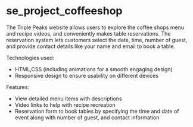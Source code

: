 # se_project_coffeeshop

The Triple Peaks website allows users to explore the coffee shops menu and recipe videos, and conveniently makes table reservations. The reservation system lets customers select the date, time, number of guest, and provide contact details like your name and email to book a table.

Technologies used:
- HTML,CSS (including animations for a smooth engaging design)
- Responsive design to ensure usability on different devices 

Features: 
- View detailed menu items with descriptions 
- Video links to help with recipe recreation
- Reservation form to book tables by specifying the time and date of event along with number of guest, and contact information  

